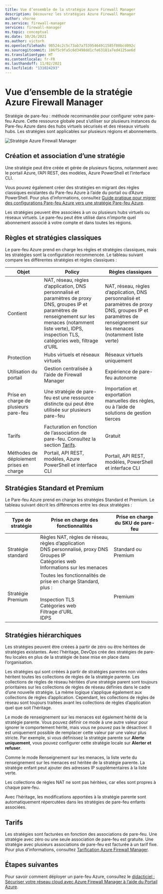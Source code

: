 ```yaml
---
title: Vue d’ensemble de la stratégie Azure Firewall Manager
description: Découvrez les stratégies Azure Firewall Manager
author: vhorne
ms.service: firewall-manager
services: firewall-manager
ms.topic: conceptual
ms.date: 10/26/2021
ms.author: victorh
ms.openlocfilehash: 98524c2c5c73ab7a75395464911585f80bcd092c
ms.sourcegitcommit: 106f5c9fa5c6d3498dd1cfe63181a7ed4125ae6d
ms.translationtype: HT
ms.contentlocale: fr-FR
ms.lasthandoff: 11/02/2021
ms.locfileid: "131024293"
---
```

# <a name="azure-firewall-manager-policy-overview"></a>Vue d’ensemble de la stratégie Azure Firewall Manager

Stratégie de pare-feu : méthode recommandée pour configurer votre pare-feu Azure. Cette ressource globale peut s’utiliser sur plusieurs instances du Pare-feu Azure dans des hubs virtuels sécurisés et des réseaux virtuels hubs. Les stratégies sont applicables sur plusieurs régions et abonnements.

![Stratégie Azure Firewall Manager](media/policy-overview/policy-overview.png)

## <a name="policy-creation-and-association"></a>Création et association d’une stratégie

Une stratégie peut être créée et gérée de plusieurs façons, notamment avec le portail Azure, l’API REST, des modèles, Azure PowerShell et l’interface CLI.

Vous pouvez également créer des stratégies en migrant des règles classiques existantes du Pare-feu Azure à l’aide du portail ou d’Azure PowerShell. Pour plus d’informations, consultez [Guide pratique pour migrer des configurations Pare-feu Azure vers une stratégie Pare-feu Azure](migrate-to-policy.md). 

Les stratégies peuvent être associées à un ou plusieurs hubs virtuels ou réseaux virtuels. Le pare-feu peut être utilisé dans n’importe quel abonnement associé à votre compte et dans toutes les régions.

## <a name="classic-rules-and-policies"></a>Règles et stratégies classiques

Le pare-feu Azure prend en charge les règles et stratégies classiques, mais les stratégies sont la configuration recommencée. Le tableau suivant compare les différentes stratégies et règles classiques :


| Objet | Policy  | Règles classiques |
| ------- | ------- | ----- |
|Contient     |NAT, réseau, règles d’application, DNS personnalisé et paramètres de proxy DNS, groupes IP et paramètres de renseignement sur les menaces (notamment liste verte), IDPS, inspection TLS, catégories web, filtrage d’URL|NAT, réseau, règles d’application, DNS personnalisé et paramètres de proxy DNS, groupes IP et paramètres de renseignement sur les menaces (notamment liste verte)|
|Protection     |Hubs virtuels et réseaux virtuels|Réseaux virtuels uniquement|
|Utilisation du portail     |Gestion centralisée à l’aide de Firewall Manager|Expérience de pare-feu autonome|
|Prise en charge de plusieurs pare-feu     |Une stratégie de pare-feu est une ressource distincte qui peut être utilisée sur plusieurs pare-feu|Importation et exportation manuelles des règles, ou à l’aide de solutions de gestion tierces |
|Tarifs     |Facturation en fonction de l’association de pare-feu. Consultez la section [Tarifs](#pricing).|Gratuit|
|Méthodes de déploiement prises en charge     |Portail, API REST, modèles, Azure PowerShell et interface CLI|Portail, API REST, modèles, PowerShell et interface CLI |

## <a name="standard-and-premium-policies"></a>Stratégies Standard et Premium

Le Pare-feu Azure prend en charge les stratégies Standard et Premium. Le tableau suivant décrit les différences entre les deux stratégies :


|Type de stratégie|Prise en charge des fonctionnalités  | Prise en charge du SKU de pare-feu|
|---------|---------|----|
|Stratégie standard    |Règles NAT, règles de réseau, règles d’application<br>DNS personnalisé, proxy DNS<br>Groupes IP<br>Catégories web<br>Informations sur les menaces|Standard ou Premium|
|Stratégie Premium    |Toutes les fonctionnalités de prise en charge Standard, plus :<br><br>Inspection TLS<br>Catégories web<br>Filtrage d'URL<br>IDPS|Premium


## <a name="hierarchical-policies"></a>Stratégies hiérarchiques

Les stratégies peuvent être créées à partir de zéro ou être héritées de stratégies existantes. Avec l’héritage, DevOps crée des stratégies de pare-feu locales en plus de la stratégie de base mise en place dans l’organisation.

Les stratégies qui sont créées à partir de stratégies parentes non vides héritent toutes les collections de règles de la stratégie parente. Les collections de règles de réseau héritées d’une stratégie parent sont toujours prioritaires sur les collections de règles de réseau définies dans le cadre d’une nouvelle stratégie. La même logique s’applique également aux collections de règles d’application. Cependant, les collections de règles de réseau sont toujours traitées avant les collections de règles d’application quel que soit l’héritage.

Le mode de renseignement sur les menaces est également hérité de la stratégie parente. Vous pouvez définir ce mode à une autre valeur pour ignorer le comportement hérité, mais vous ne pouvez pas le désactiver. Il est uniquement possible de remplacer cette valeur par une valeur plus stricte. Par exemple, si vous définissez la stratégie parente sur **Alerte uniquement**, vous pouvez configurer cette stratégie locale sur **Alerter et refuser**.

Comme le mode Renseignement sur les menaces, la liste verte du renseignement sur les menaces est héritée de la stratégie parente. La stratégie enfant peut ajouter des adresses IP supplémentaires à la liste verte.

Les collections de règles NAT ne sont pas héritées, car elles sont propres à chaque pare-feu.

Avec l’héritage, les modifications apportées à la stratégie parente sont automatiquement répercutées dans les stratégies de pare-feu enfants associées.



## <a name="pricing"></a>Tarifs

Les stratégies sont facturées en fonction des associations de pare-feu. Une stratégie avec zéro ou une seule association de pare-feu est gratuite. Une stratégie avec plusieurs associations de pare-feu est facturée à un tarif fixe. Pour plus d’informations, consultez [Tarification Azure Firewall Manager](https://azure.microsoft.com/pricing/details/firewall-manager/).

## <a name="next-steps"></a>Étapes suivantes

Pour savoir comment déployer un pare-feu Azure, consultez le [didacticiel : Sécuriser votre réseau cloud avec Azure Firewall Manager à l’aide du Portail Azure](secure-cloud-network.md).
